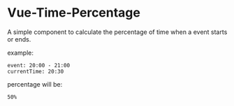 # Vue-Time-Percentage

A simple component to calculate the percentage of time when a event starts or ends.
  
example:
```
event: 20:00 - 21:00
currentTime: 20:30
```  
percentage will be:
```
50%
```
